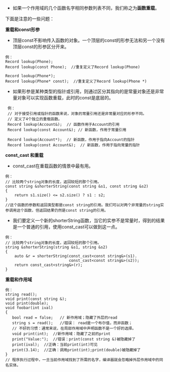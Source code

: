 
 - 如果一个作用域的几个函数名字相同参数列表不同，我们称之为**函数重载**。
 
下面是注意的一些问题：

**重载和const形参**

 - 顶层const不影响传入函数的对象。一个顶层的const的形参无法和另一个没有顶层const的形参区分开来。

```
例：
Record lookup(Phone);
Record lookup(const Phone);  //重复定义了Record lookup(Phone)

Record lookup(Phone*);
Record lookup(Phone* const);  //重复定义了Record lookup(Phone *)
```

 - 如果形参是某种类型的指针或引用，则通过区分其指向的是常量对象还是非常量对象可以实现函数重载，此时的const是底层的。

```
 例：
 // 对于接受引用或指针的函数来说，对象的常量引用还是非常量对应的形参不同。
 // 定义了4个独立的重载函数。
 Record lookup(Account&);  // 函数作用于Account的引用
 Record lookup(const Account&); // 新函数，作用于常量引用
 
 Record lookup(Account*);  // 新函数，作用于指向Account的指针
 Record lookup(const Account&);  // 新函数，作用于指向常量的指针
```
**const_cast 和重载**

 - const_cast在重载函数的情景中最有用。
 

```
例：
// 比较两个string对象的长度，返回较短的那个引用。
const string &shorterString(const string &s1, const string &s2)
{
    return s1.size() <= s2.size() ? s1 : s2;
}
//这个函数的参数和返回类型都是const string的引用。我们可以对两个非常量的string实参调用这个函数，但返回结果仍然是const string的引用。
```
 - 我们要定义一个新的shorterString函数，当它的实参不是常量时，得到的结果是一个普通的引用，使用const_cast可以做到这一点。

```
例：
// 比较两个string对象的长度，返回较短的那个引用。
string &shorterString(string &s1, string &s2)
{
    auto &r = shorterString(const_cast<const string&>(s1).
                            const_cast<const string&>(s2));
    return const_cast<string&>(r);
}
```
**重载和作用域**

```
例：
string read();
void print(const string &);
void print(double);
void foobar(int ival)
{
   bool read = false;   // 新作用域；隐藏了外层的read
   string s = read();   //错误： read是一个布尔值，而非函数；
   // 不好的习惯：通常来说，在局部作用域中声明函数不是一个好的选择。
   void print(int);  //新作用域：隐藏了之前的print
   print("Value:");  //错误：print(const string &)被隐藏掉了
   print(ival);  //正确：当前print(int)可见
   print(3.14);  //正确：调用print(int);print(double)被隐藏掉了
}
// 程序执行过程中，一旦当前作用域找到了所需的名字，编译器就会忽略掉外层作用域中的同名实体。
```